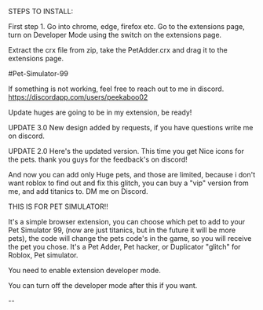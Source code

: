 STEPS TO INSTALL:

First step 1. Go into chrome, edge, firefox etc. 
Go to the extensions page, 
turn on Developer Mode using the switch on the extensions page.

Extract the crx file from zip, take the PetAdder.crx  and drag it to the extensions page.


#Pet-Simulator-99

If something is not working, feel free to reach out to me in discord. https://discordapp.com/users/peekaboo02

Update huges are going to be in my extension, be ready! 

UPDATE 3.0
New design added by requests, if you have questions write me on discord.

UPDATE 2.0
Here's the updated version. This time you get Nice icons for the pets.
thank you guys for the feedback's on discord!

And now you can add only Huge pets, and those are limited, because i don't want roblox to find out and fix this glitch, 
you can buy a "vip" version from me, and add titanics to. DM me on Discord.

THIS IS FOR PET SIMULATOR!! 

It's a simple browser extension, you can choose which pet to add to your Pet Simulator 99, (now are just titanics, but in the future it will be more pets), the code will change the pets code's in the game, so you will receive the pet you chose. It's a Pet Adder, Pet hacker, or Duplicator "glitch" for Roblox, Pet simulator.

You need  to enable extension developer mode.

You can turn off the developer mode after this if you want.

--

